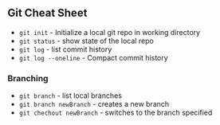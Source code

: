 ## Git Cheat Sheet

* `git init` - Initialize a local git repo in working directory
* `git status` - show state of the local repo
* `git log` - list commit history
* `git log --oneline` - Compact commit history

### Branching
* `git branch` - list local branches
* `git branch newBranch` - creates a new branch
* `git chechout newBranch` - switches to the branch specified
